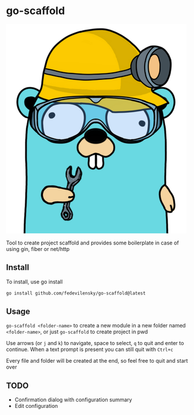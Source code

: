 # go-scaffold
![alt](go-scaffold.png)

Tool to create project scaffold and provides some boilerplate in case of using gin, fiber or net/http

## Install
To install, use go install
```bash
go install github.com/fedevilensky/go-scaffold@latest
```

## Usage
`go-scaffold <folder-name>` to create a new module in a new folder named `<folder-name>`, or just `go-scaffold` to create project in pwd

Use arrows (or `j` and `k`) to navigate, space to select, `q` to quit and enter to continue. When a text prompt is present you can still quit with `Ctrl+c`

Every file and folder will be created at the end, so feel free to quit and start over

## TODO
- Confirmation dialog with configuration summary
- Edit configuration